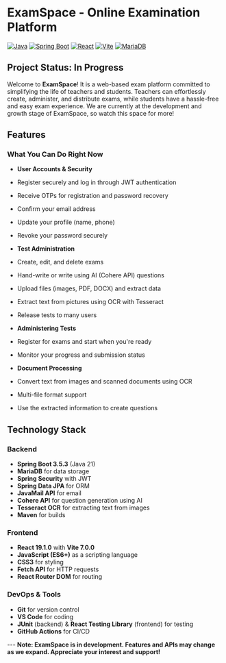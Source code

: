 # ExamSpace - Online Examination Platform

[![Java](https://img.shields.io/badge/Java-21-orange.svg)](https://www.oracle.com/java/)
[![Spring Boot](https://img.shields.io/badge/Spring%20Boot-3.5.3-brightgreen.svg)](https://spring.io/projects/spring-boot)
[![React](https://img.shields.io/badge/React-19.1.0-blue.svg)](https://reactjs.org/)
[![Vite](https://img.shields.io/badge/Vite-7.0.0-purple.svg)](https://vitejs.dev/)
[![MariaDB](https://img.shields.io/badge/MariaDB-Latest-blue.svg)](https://mariadb.org/)

## Project Status: In Progress

Welcome to **ExamSpace**! It is a web-based exam platform committed to simplifying the life of teachers and students. Teachers can effortlessly create, administer, and distribute exams, while students have a hassle-free and easy exam experience. We are currently at the development and growth stage of ExamSpace, so watch this space for more!

## Features

### What You Can Do Right Now

- **User Accounts & Security**
- Register securely and log in through JWT authentication
- Receive OTPs for registration and password recovery
- Confirm your email address
- Update your profile (name, phone)
- Revoke your password securely

- **Test Administration**
- Create, edit, and delete exams
- Hand-write or write using AI (Cohere API) questions
- Upload files (images, PDF, DOCX) and extract data
- Extract text from pictures using OCR with Tesseract
- Release tests to many users

- **Administering Tests**
- Register for exams and start when you're ready
- Monitor your progress and submission status

- **Document Processing**
- Convert text from images and scanned documents using OCR
- Multi-file format support
- Use the extracted information to create questions

## Technology Stack

### Backend
- **Spring Boot 3.5.3** (Java 21)
- **MariaDB** for data storage
- **Spring Security** with JWT
- **Spring Data JPA** for ORM
- **JavaMail API** for email
- **Cohere API** for question generation using AI
- **Tesseract OCR** for extracting text from images
- **Maven** for builds

### Frontend 
- **React 19.1.0** with **Vite 7.0.0**
- **JavaScript (ES6+)** as a scripting language
- **CSS3** for styling
- **Fetch API** for HTTP requests 
- **React Router DOM** for routing 

### DevOps & Tools 
- **Git** for version control 
- **VS Code** for coding 
- **JUnit** (backend) & **React Testing Library** (frontend) for testing 
- **GitHub Actions** for CI/CD 

--- **Note: ExamSpace is in development. Features and APIs may change as we expand. Appreciate your interest and support!**